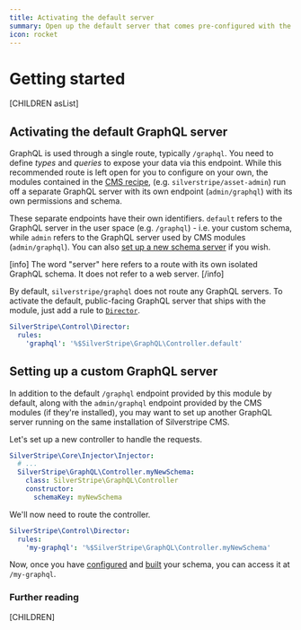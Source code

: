 ```yaml
---
title: Activating the default server
summary: Open up the default server that comes pre-configured with the module
icon: rocket
---
```


# Getting started

[CHILDREN asList]

## Activating the default GraphQL server

GraphQL is used through a single route, typically `/graphql`. You need
to define *types* and *queries* to expose your data via this endpoint. While this recommended
route is left open for you to configure on your own, the modules contained in the [CMS recipe](https://github.com/silverstripe/recipe-cms),
(e.g. `silverstripe/asset-admin`) run off a separate GraphQL server with its own endpoint
(`admin/graphql`) with its own permissions and schema.

These separate endpoints have their own identifiers. `default` refers to the GraphQL server
in the user space (e.g. `/graphql`) - i.e. your custom schema, while `admin` refers to the
GraphQL server used by CMS modules (`admin/graphql`). You can also [set up a new schema server](#setting-up-a-custom-graphql-server)
if you wish.

[info]
The word "server" here refers to a route with its own isolated GraphQL schema. It does
not refer to a web server.
[/info]

By default, `silverstripe/graphql` does not route any GraphQL servers. To activate the default,
public-facing GraphQL server that ships with the module, just add a rule to [`Director`](api:SilverStripe\Control\Director).

```yml
SilverStripe\Control\Director:
  rules:
    'graphql': '%$SilverStripe\GraphQL\Controller.default'
```

## Setting up a custom GraphQL server

In addition to the default `/graphql` endpoint provided by this module by default,
along with the `admin/graphql` endpoint provided by the CMS modules (if they're installed),
you may want to set up another GraphQL server running on the same installation of Silverstripe CMS.

Let's set up a new controller to handle the requests.

```yml
SilverStripe\Core\Injector\Injector:
  # ...
  SilverStripe\GraphQL\Controller.myNewSchema:
    class: SilverStripe\GraphQL\Controller
    constructor:
      schemaKey: myNewSchema
```

We'll now need to route the controller.

```yml
SilverStripe\Control\Director:
  rules:
    'my-graphql': '%$SilverStripe\GraphQL\Controller.myNewSchema'
```

Now, once you have [configured](configuring_your_schema) and [built](building_the_schema) your schema, you
can access it at `/my-graphql`.

### Further reading

[CHILDREN]
